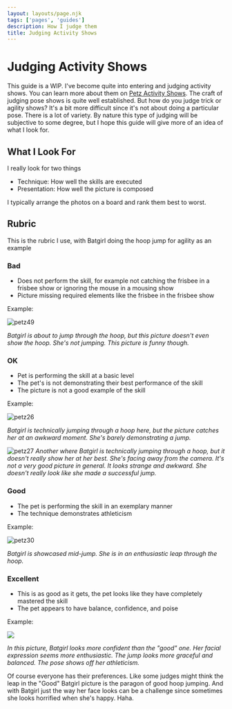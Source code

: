 ```yaml
---
layout: layouts/page.njk
tags: ['pages', 'guides']
description: How I judge them
title: Judging Activity Shows
---
```


# Judging Activity Shows
This guide is a WIP. I've become quite into entering and judging activity shows. You can learn more about them on [Petz Activity Shows](https://petz-activity-shows.glitch.me/). The craft of judging pose shows is quite well established. But how do you judge trick or agility shows? It's a bit more difficult since it's not about doing a particular pose. There is a lot of variety. By nature this type of judging will be subjective to some degree, but I hope this guide will give more of an idea of what I look for. 


## What I Look For
I really look for two things
- Technique: How well the skills are executed
- Presentation: How well the picture is composed

I typically arrange the photos on a board and rank them best to worst. 

## Rubric

This is the rubric I use, with Batgirl doing the hoop jump for agility as an example

### Bad
 - Does not perform the skill, for example not catching the frisbee in a frisbee show or ignoring the mouse in a mousing show
 - Picture missing required elements like the frisbee in the frisbee show 

Example:

![petz49](https://user-images.githubusercontent.com/1251094/132275124-3c4f748d-77f0-4e56-b55e-b4733c7e66e3.png)

*Batgirl is about to jump through the hoop, but this picture doesn't even show the hoop. She's not jumping. This picture is funny though.*

### OK
- Pet is performing the skill at a basic level
- The pet's is not demonstrating their best performance of the skill
- The picture is not a good example of the skill

Example: 

![petz26](https://user-images.githubusercontent.com/1251094/132275428-9542806e-0834-41e5-9caa-33b849928508.png)

*Batgirl is technically jumping through a hoop here, but the picture catches her at an awkward moment. She's barely demonstrating a jump.*

![petz27](https://user-images.githubusercontent.com/1251094/132380442-75406ce5-9721-4318-8dea-1e455c0cdafd.png)
*Another where Batgirl is technically jumping through a hoop, but it doesn't really show her at her best. She's facing away from the camera. It's not a very good picture in general. It looks strange and awkward. She doesn't really look like she made a successful jump.*

### Good
- The pet is performing the skill in an exemplary manner
- The technique demonstrates athleticism 

Example:

![petz30](https://user-images.githubusercontent.com/1251094/132275692-c89a0813-2ea2-4ef2-aece-3c4e8674e5e3.png)

*Batgirl is showcased mid-jump. She is in an enthusiastic leap through the hoop.*

### Excellent
- This is as good as it gets, the pet looks like they have completely mastered the skill
- The pet appears to have balance, confidence, and poise

Example:

![](https://dl.airtable.com/.attachmentThumbnails/e5179114876eaff02a5ad17490595044/35c6f528)

*In this picture, Batgirl looks more confident than the "good" one. Her facial expression seems more enthusiastic. The jump looks more graceful and balanced. The pose shows off her athleticism.* 

Of course everyone has their preferences. Like some judges might think the leap in the "Good" Batgirl picture is the paragon of good hoop jumping. And with Batgirl just the way her face looks can be a challenge since sometimes she looks horrified when she's happy. Haha. 

